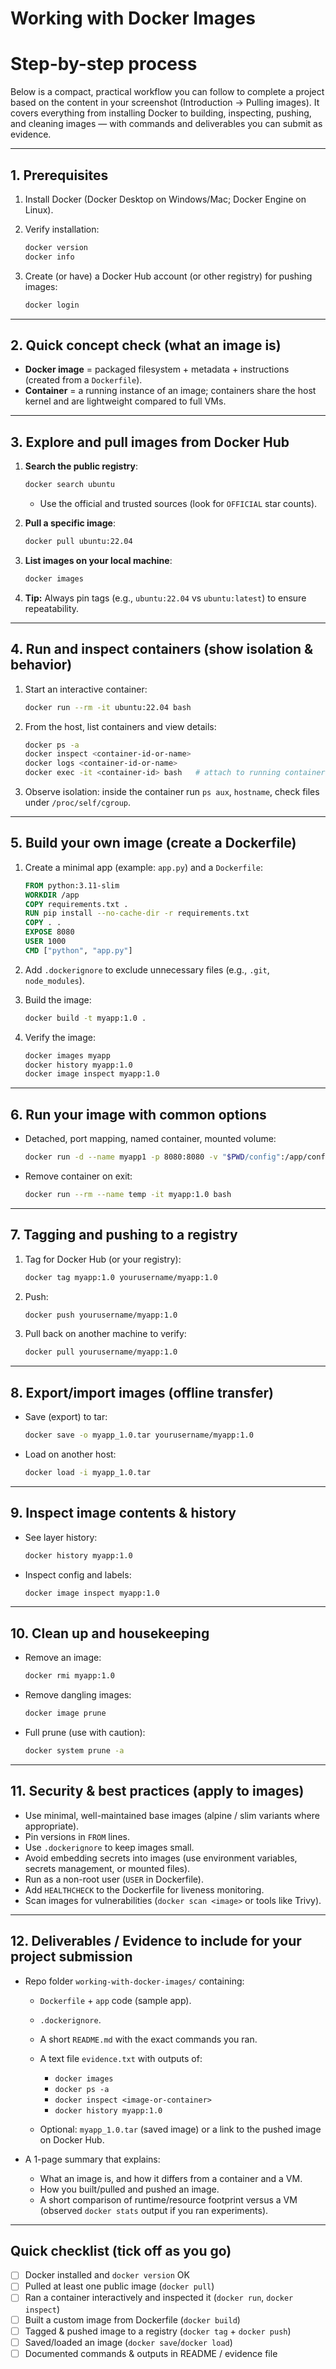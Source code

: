 # Working with Docker Images

# Step-by-step process

Below is a compact, practical workflow you can follow to complete a project based on the content in your screenshot (Introduction → Pulling images). It covers everything from installing Docker to building, inspecting, pushing, and cleaning images — with commands and deliverables you can submit as evidence.

---

## 1. Prerequisites

1. Install Docker (Docker Desktop on Windows/Mac; Docker Engine on Linux).
2. Verify installation:

   ```bash
   docker version
   docker info
   ```
3. Create (or have) a Docker Hub account (or other registry) for pushing images:

   ```bash
   docker login
   ```

---

## 2. Quick concept check (what an image is)

* **Docker image** = packaged filesystem + metadata + instructions (created from a `Dockerfile`).
* **Container** = a running instance of an image; containers share the host kernel and are lightweight compared to full VMs.

---

## 3. Explore and pull images from Docker Hub

1. **Search the public registry**:

   ```bash
   docker search ubuntu
   ```

   * Use the official and trusted sources (look for `OFFICIAL` star counts).
2. **Pull a specific image**:

   ```bash
   docker pull ubuntu:22.04
   ```
3. **List images on your local machine**:

   ```bash
   docker images
   ```
4. **Tip:** Always pin tags (e.g., `ubuntu:22.04` vs `ubuntu:latest`) to ensure repeatability.

---

## 4. Run and inspect containers (show isolation & behavior)

1. Start an interactive container:

   ```bash
   docker run --rm -it ubuntu:22.04 bash
   ```
2. From the host, list containers and view details:

   ```bash
   docker ps -a
   docker inspect <container-id-or-name>
   docker logs <container-id-or-name>
   docker exec -it <container-id> bash   # attach to running container
   ```
3. Observe isolation: inside the container run `ps aux`, `hostname`, check files under `/proc/self/cgroup`.

---

## 5. Build your own image (create a Dockerfile)

1. Create a minimal app (example: `app.py`) and a `Dockerfile`:

   ```dockerfile
   FROM python:3.11-slim
   WORKDIR /app
   COPY requirements.txt .
   RUN pip install --no-cache-dir -r requirements.txt
   COPY . .
   EXPOSE 8080
   USER 1000
   CMD ["python", "app.py"]
   ```
2. Add `.dockerignore` to exclude unnecessary files (e.g., `.git`, `node_modules`).
3. Build the image:

   ```bash
   docker build -t myapp:1.0 .
   ```
4. Verify the image:

   ```bash
   docker images myapp
   docker history myapp:1.0
   docker image inspect myapp:1.0
   ```

---

## 6. Run your image with common options

* Detached, port mapping, named container, mounted volume:

  ```bash
  docker run -d --name myapp1 -p 8080:8080 -v "$PWD/config":/app/config myapp:1.0
  ```
* Remove container on exit:

  ```bash
  docker run --rm --name temp -it myapp:1.0 bash
  ```

---

## 7. Tagging and pushing to a registry

1. Tag for Docker Hub (or your registry):

   ```bash
   docker tag myapp:1.0 yourusername/myapp:1.0
   ```
2. Push:

   ```bash
   docker push yourusername/myapp:1.0
   ```
3. Pull back on another machine to verify:

   ```bash
   docker pull yourusername/myapp:1.0
   ```

---

## 8. Export/import images (offline transfer)

* Save (export) to tar:

  ```bash
  docker save -o myapp_1.0.tar yourusername/myapp:1.0
  ```
* Load on another host:

  ```bash
  docker load -i myapp_1.0.tar
  ```

---

## 9. Inspect image contents & history

* See layer history:

  ```bash
  docker history myapp:1.0
  ```
* Inspect config and labels:

  ```bash
  docker image inspect myapp:1.0
  ```

---

## 10. Clean up and housekeeping

* Remove an image:

  ```bash
  docker rmi myapp:1.0
  ```
* Remove dangling images:

  ```bash
  docker image prune
  ```
* Full prune (use with caution):

  ```bash
  docker system prune -a
  ```

---

## 11. Security & best practices (apply to images)

* Use minimal, well-maintained base images (alpine / slim variants where appropriate).
* Pin versions in `FROM` lines.
* Use `.dockerignore` to keep images small.
* Avoid embedding secrets into images (use environment variables, secrets management, or mounted files).
* Run as a non-root user (`USER` in Dockerfile).
* Add `HEALTHCHECK` to the Dockerfile for liveness monitoring.
* Scan images for vulnerabilities (`docker scan <image>` or tools like Trivy).

---

## 12. Deliverables / Evidence to include for your project submission

* Repo folder `working-with-docker-images/` containing:

  * `Dockerfile` + `app` code (sample app).
  * `.dockerignore`.
  * A short `README.md` with the exact commands you ran.
  * A text file `evidence.txt` with outputs of:

    * `docker images`
    * `docker ps -a`
    * `docker inspect <image-or-container>`
    * `docker history myapp:1.0`
  * Optional: `myapp_1.0.tar` (saved image) or a link to the pushed image on Docker Hub.
* A 1-page summary that explains:

  * What an image is, and how it differs from a container and a VM.
  * How you built/pulled and pushed an image.
  * A short comparison of runtime/resource footprint versus a VM (observed `docker stats` output if you ran experiments).

---

## Quick checklist (tick off as you go)

* [ ] Docker installed and `docker version` OK
* [ ] Pulled at least one public image (`docker pull`)
* [ ] Ran a container interactively and inspected it (`docker run`, `docker inspect`)
* [ ] Built a custom image from Dockerfile (`docker build`)
* [ ] Tagged & pushed image to a registry (`docker tag` + `docker push`)
* [ ] Saved/loaded an image (`docker save`/`docker load`)
* [ ] Documented commands & outputs in README / evidence file